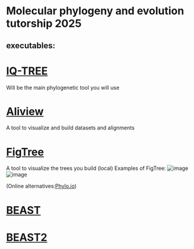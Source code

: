 # Molecular phylogeny and evolution tutorship 2025

## executables:

# [IQ-TREE](http://www.iqtree.org/)
Will be the main phylogenetic tool you will use
# [Aliview](https://github.com/AliView)
A tool to visualize and build datasets and alignments
# [FigTree](http://tree.bio.ed.ac.uk/software/figtree/)   
A tool to visualize the trees you build (local)
Examples of FigTree:
![image](https://github.com/user-attachments/assets/dd385082-a50d-4169-af53-c005468e04f9)
![image](https://github.com/user-attachments/assets/42e8445e-a6c0-47f1-96bb-28cf8dbc6206)

(Online alternatives:[Phylo.io](https://beta.phylo.io/viewer/))

# [BEAST](https://beast.community/install_on_windows)
# [BEAST2](https://www.beast2.org/download-windows/)


